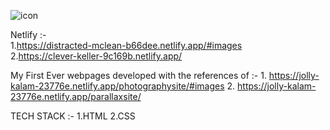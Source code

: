 ![icon](https://user-images.githubusercontent.com/44155019/132555246-8d448565-f8b5-48ad-aec9-752172414416.png)   

Netlify :-     
     1.https://distracted-mclean-b66dee.netlify.app/#images            
     2.https://clever-keller-9c169b.netlify.app/

My First Ever webpages developed with the references of :- 
     1. https://jolly-kalam-23776e.netlify.app/photographysite/#images
     2. https://jolly-kalam-23776e.netlify.app/parallaxsite/
 
TECH STACK :- 
 1.HTML
 2.CSS






 
